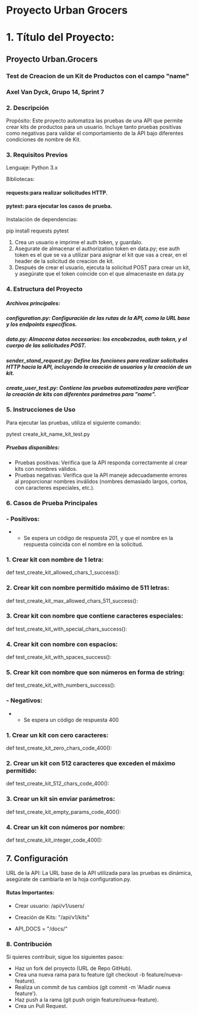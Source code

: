 # Proyecto Urban Grocers 

# 1. Título del Proyecto:
## Proyecto Urban.Grocers 
### Test de Creacion de un Kit de Productos con el campo "name"
### Axel Van Dyck, Grupo 14, Sprint 7 
### 2. Descripción

Propósito: Este proyecto automatiza las pruebas de una API que permite crear kits de productos para un usuario. 
Incluye tanto pruebas positivas como negativas para validar el comportamiento de la API bajo diferentes condiciones de nombre de Kit.


### **3. Requisitos Previos**

Lenguaje: Python 3.x

Bibliotecas:

#### requests:para realizar solicitudes HTTP.

#### pytest: para ejecutar los casos de prueba.

Instalación de dependencias:

pip install requests pytest

1. Crea un usuario e imprime el auth token, y guardalo.
2. Asegurate de almacenar el authorization token en data.py; 
ese auth token es el que se va a utilizar para asignar el kit que vas a crear, 
en el header de la solicitud de creacion de kit.
3. Después de crear el usuario, ejecuta la solicitud POST para crear un kit, y asegúrate que
el token coincide con el que almacenaste en data.py



### 4. Estructura del Proyecto
##### Archivos principales:

##### configuration.py: Configuración de las rutas de la API, como la URL base y los endpoints específicos.
##### data.py: Almacena datos necesarios: los encabezados, auth token, y el cuerpo de las solicitudes POST. 
##### sender_stand_request.py: Define las funciones para realizar solicitudes HTTP hacia la API, incluyendo la creación de usuarios y la creación de un kit.
##### create_user_test.py: Contiene las pruebas automatizadas para verificar la creación de kits con diferentes parámetros para "name". 



### 5. Instrucciones de Uso
Para ejecutar las pruebas, utiliza el siguiente comando:

pytest create_kit_name_kit_test.py

##### Pruebas disponibles:
- Pruebas positivas: Verifica que la API responda correctamente al crear kits con nombres válidos.
- Pruebas negativas: Verifica que la API maneje adecuadamente errores al proporcionar nombres inválidos (nombres demasiado largos, cortos, con caracteres especiales, etc.).


### 6. Casos de Prueba Principales
### - Positivos:
 - - Se espera un código de respuesta 201, y que el nombre en la respuesta coincida con el nombre en la solicitud. 

### 1. Crear kit con nombre de 1 letra: 
def test_create_kit_allowed_chars_1_success():
    
### 2. Crear kit con nombre permitido máximo de 511 letras:
def test_create_kit_max_allowed_chars_511_success():
    
### 3. Crear kit con nombre que contiene caracteres especiales:
def test_create_kit_with_special_chars_success():
    
### 4. Crear kit con nombre con espacios:
def test_create_kit_with_spaces_success():
    
### 5. Crear kit con nombre que son números en forma de string:
def test_create_kit_with_numbers_success():


### - Negativos:
- - Se espera un código de respuesta 400

### 1. Crear un kit con cero caracteres:
def test_create_kit_zero_chars_code_400():
    
### 2. Crear un kit con 512 caracteres que exceden el máximo permitido:
def test_create_kit_512_chars_code_400():
    
### 3. Crear un kit sin enviar parámetros:
def test_create_kit_empty_params_code_400():
    
### 4. Crear un kit con números por nombre:
def test_create_kit_integer_code_400():
    

## 7. Configuración
URL de la API: La URL base de la API utilizada para las pruebas es dinámica, asegúrate de cambiarla en la hoja configuration.py.

#### Rutas Importantes:
- Crear usuario: /api/v1/users/

- Creación de Kits: "/api/v1/kits"

- API_DOCS = "/docs/"

### 8. Contribución
Si quieres contribuir, sigue los siguientes pasos:

- Haz un fork del proyecto (URL de Repo GitHub).
- Crea una nueva rama para tu feature (git checkout -b feature/nueva-feature).
- Realiza un commit de tus cambios (git commit -m 'Añadir nueva feature').
- Haz push a la rama (git push origin feature/nueva-feature).
- Crea un Pull Request.

